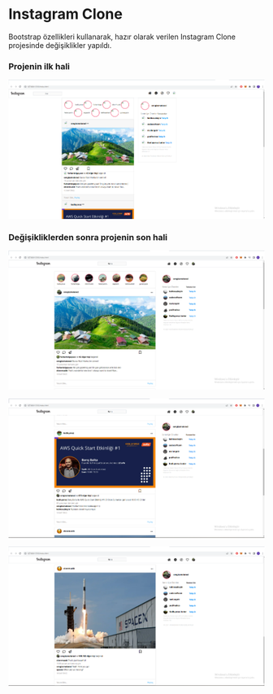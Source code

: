 # Instagram Clone

Bootstrap özellikleri kullanarak, hazır olarak verilen Instagram Clone projesinde değişiklikler yapıldı. 

### Projenin ilk hali

![İnstagram Anasayfa](img/ödevin%20değişmeden%20önceki%20hali.png)


### Değişikliklerden sonra projenin son hali

![İnstagram Anasayfa](img/BSS-2.%20%C3%96dev%20%C4%B0nstagram%20Clone.png)

![İnstagram Anasayfa](img/BSS-2.%20%C3%96dev%20%C4%B0nstagram%20Clone2.png)

![İnstagram Anasayfa](img/BSS-2.%20%C3%96dev%20%C4%B0nstagram%20Clone3.png)
